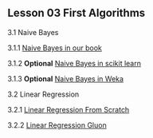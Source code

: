 ## Lesson 03 First Algorithms



3.1 Naive Bayes

3.1.1 [Naive Bayes in our book](https://d2l.ai/chapter_crashcourse/naive-bayes.html)

3.1.2 **Optional** [Naive Bayes in scikit learn](https://scikit-learn.org/stable/modules/naive_bayes.html)

3.1.3 **Optional** [Naive Bayes in Weka](https://scienceprog.com/building-and-evaluating-naive-bayes-classifier-with-weka/)

3.2 Linear Regression

3.2.1 [Linear Regression From Scratch](https://d2l.ai/chapter_linear-networks/linear-regression-scratch.html)

3.2.2 [Linear Regression Gluon](https://d2l.ai/chapter_linear-networks/linear-regression-gluon.html)

